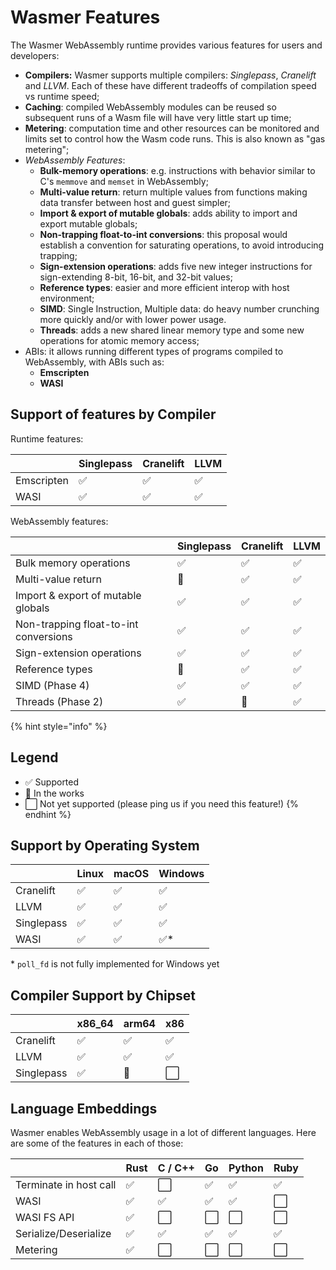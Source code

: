 # Wasmer Features

The Wasmer WebAssembly runtime provides various features for users and developers:

* **Compilers:** Wasmer supports multiple compilers: _Singlepass_, _Cranelift_ and _LLVM_. Each of these have different tradeoffs of compilation speed vs runtime speed;
* **Caching**: compiled WebAssembly modules can be reused so subsequent runs of a Wasm file will have very little start up time;
* **Metering**: computation time and other resources can be monitored and limits set to control how the Wasm code runs. This is also known as "gas metering";
* _WebAssembly Features_:
  * **Bulk-memory operations**: e.g. instructions with behavior similar to C's `memmove` and `memset` in WebAssembly;
  * **Multi-value return**: return multiple values from functions making data transfer between host and guest simpler;
  * **Import & export of mutable globals**: adds ability to import and export mutable globals;
  * **Non-trapping float-to-int conversions**: this proposal would establish a convention for saturating operations, to avoid introducing trapping;
  * **Sign-extension operations**: adds five new integer instructions for sign-extending 8-bit, 16-bit, and 32-bit values;
  * **Reference types**: easier and more efficient interop with host environment;
  * **SIMD**: Single Instruction, Multiple data: do heavy number crunching more quickly and/or with lower power usage.
  * **Threads**: adds a new shared linear memory type and some new operations for atomic memory access;
* ABIs: it allows running different types of programs compiled to WebAssembly, with ABIs such as:
  * **Emscripten**
  * **WASI**

## Support of features by Compiler

Runtime features:

|  | Singlepass | Cranelift | LLVM |
| :--- | :--- | :--- | :--- |
| Emscripten | ✅ | ✅ | ✅ |
| WASI | ✅ | ✅ | ✅ |

WebAssembly features:

|  | Singlepass | Cranelift | LLVM |
| :--- | :--- | :--- | :--- |
| Bulk memory operations	| ✅ | ✅ | ✅ |
| Multi-value return | 🔄 | ✅ | ✅ |
| Import & export of mutable globals | ✅ | ✅ | ✅ |
| Non-trapping float-to-int conversions | ✅ | ✅ | ✅ |
| Sign-extension operations | ✅ | ✅ | ✅ |
| Reference types | 🔄 | ✅ | ✅ |
| SIMD (Phase 4) | ✅ | ✅ | ✅ |
| Threads (Phase 2) | ✅ | 🔄 | ✅ |

{% hint style="info" %}
## Legend

* ✅ Supported
* 🔄 In the works
* ⬜ Not yet supported \(please ping us if you need this feature!\)
{% endhint %}

## Support by Operating System

|  | Linux | macOS | Windows |
| :--- | :--- | :--- | :--- |
| Cranelift | ✅ | ✅ | ✅ |
| LLVM | ✅ | ✅ | ✅ |
| Singlepass | ✅ | ✅ | ✅
| WASI | ✅ | ✅ | ✅\* |

\* `poll_fd` is not fully implemented for Windows yet


## Compiler Support by Chipset

|  | x86_64 | arm64 | x86 |
| :--- | :--- | :--- | :--- |
| Cranelift | ✅ | ✅ | ✅ |
| LLVM | ✅ | ✅ | ✅ |
| Singlepass | ✅ | 🔄 | ⬜ |

## Language Embeddings

Wasmer enables WebAssembly usage in a lot of different languages.
Here are some of the features in each of those:

|  | Rust | C / C++ | Go | Python | Ruby |
| :--- | :--- | :--- | :--- | :--- | :--- |
| Terminate in host call | ✅ | ⬜ | ✅ | ✅ | ✅ |
| WASI | ✅ | ✅ | ✅ | ✅ | ⬜ |
| WASI FS API | ✅ | ⬜ | ⬜ | ⬜ | ⬜ |
| Serialize/Deserialize | ✅ | ✅ | ✅ | ✅ | ✅ |
| Metering | ✅ | ⬜ | ⬜ | ⬜ | ⬜ |

